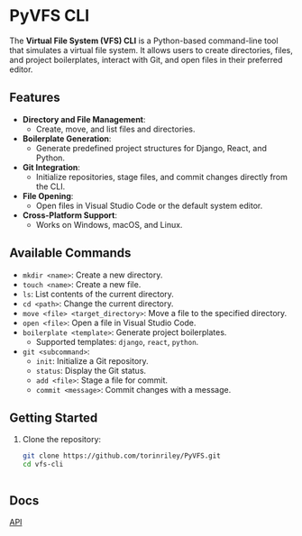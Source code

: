 # PyVFS CLI

The **Virtual File System (VFS) CLI** is a Python-based command-line tool that simulates a virtual file system. It allows users to create directories, files, and project boilerplates, interact with Git, and open files in their preferred editor.

## Features
- **Directory and File Management**:
  - Create, move, and list files and directories.
- **Boilerplate Generation**:
  - Generate predefined project structures for Django, React, and Python.
- **Git Integration**:
  - Initialize repositories, stage files, and commit changes directly from the CLI.
- **File Opening**:
  - Open files in Visual Studio Code or the default system editor.
- **Cross-Platform Support**:
  - Works on Windows, macOS, and Linux.

## Available Commands
- `mkdir <name>`: Create a new directory.
- `touch <name>`: Create a new file.
- `ls`: List contents of the current directory.
- `cd <path>`: Change the current directory.
- `move <file> <target_directory>`: Move a file to the specified directory.
- `open <file>`: Open a file in Visual Studio Code.
- `boilerplate <template>`: Generate project boilerplates.
  - Supported templates: `django`, `react`, `python`.
- `git <subcommand>`:
  - `init`: Initialize a Git repository.
  - `status`: Display the Git status.
  - `add <file>`: Stage a file for commit.
  - `commit <message>`: Commit changes with a message.

## Getting Started
1. Clone the repository:
   ```bash
   git clone https://github.com/torinriley/PyVFS.git
   cd vfs-cli



## Docs

[API](https://github.com/torinriley/PyVFS/blob/main/DOCS/API.md)
